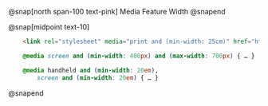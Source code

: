 @snap[north span-100 text-pink]
Media Feature Width
@snapend

@snap[midpoint text-10]
```html
    <link rel="stylesheet" media="print and (min-width: 25cm)" href="http://…" />

```
```css
    @media screen and (min-width: 400px) and (max-width: 700px) { … }

```
```css
    @media handheld and (min-width: 20em), 
        screen and (min-width: 20em) { … }
```
@snapend